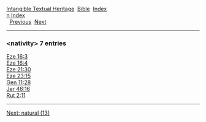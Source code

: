[Intangible Textual Heritage](../../index)  [Bible](../index) 
[Index](index)   
[n Index](_n_)  
  [Previous](c07723)  [Next](c07725) 

------------------------------------------------------------------------

### &lt;nativity&gt; 7 entries

[Eze 16:3](../kjv/eze016.htm#003)  
[Eze 16:4](../kjv/eze016.htm#004)  
[Eze 21:30](../kjv/eze021.htm#030)  
[Eze 23:15](../kjv/eze023.htm#015)  
[Gen 11:28](../kjv/gen011.htm#028)  
[Jer 46:16](../kjv/jer046.htm#016)  
[Rut 2:11](../kjv/rut002.htm#011)  

------------------------------------------------------------------------

[Next: natural (13)](c07725)
